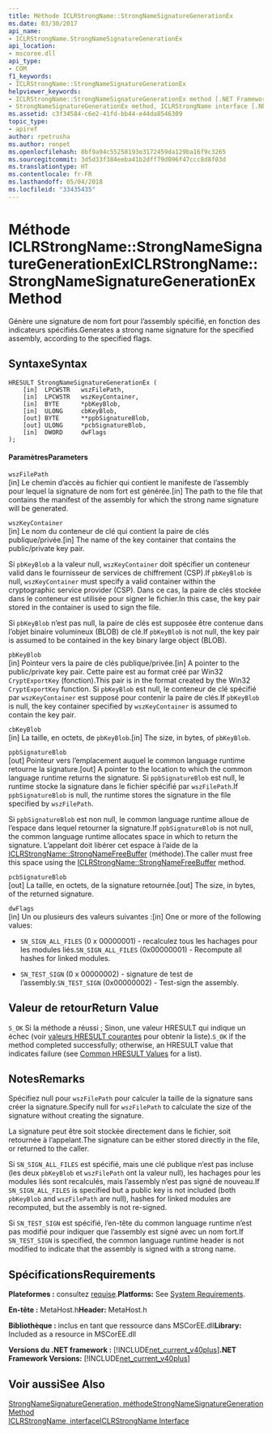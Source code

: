 ```yaml
---
title: Méthode ICLRStrongName::StrongNameSignatureGenerationEx
ms.date: 03/30/2017
api_name:
- ICLRStrongName.StrongNameSignatureGenerationEx
api_location:
- mscoree.dll
api_type:
- COM
f1_keywords:
- ICLRStrongName::StrongNameSignatureGenerationEx
helpviewer_keywords:
- ICLRStrongName::StrongNameSignatureGenerationEx method [.NET Framework hosting]
- StrongNameSignatureGenerationEx method, ICLRStrongName interface [.NET Framework hosting]
ms.assetid: c3f34584-c6e2-41fd-bb44-e44da8546309
topic_type:
- apiref
author: rpetrusha
ms.author: ronpet
ms.openlocfilehash: 8bf9a94c55258193e3172459da129ba16f9c3265
ms.sourcegitcommit: 3d5d33f384eeba41b2dff79d096f47ccc8d8f03d
ms.translationtype: HT
ms.contentlocale: fr-FR
ms.lasthandoff: 05/04/2018
ms.locfileid: "33435435"
---
```

# <a name="iclrstrongnamestrongnamesignaturegenerationex-method"></a><span data-ttu-id="3d243-102">Méthode ICLRStrongName::StrongNameSignatureGenerationEx</span><span class="sxs-lookup"><span data-stu-id="3d243-102">ICLRStrongName::StrongNameSignatureGenerationEx Method</span></span>
<span data-ttu-id="3d243-103">Génère une signature de nom fort pour l’assembly spécifié, en fonction des indicateurs spécifiés.</span><span class="sxs-lookup"><span data-stu-id="3d243-103">Generates a strong name signature for the specified assembly, according to the specified flags.</span></span>  
  
## <a name="syntax"></a><span data-ttu-id="3d243-104">Syntaxe</span><span class="sxs-lookup"><span data-stu-id="3d243-104">Syntax</span></span>  
  
```  
HRESULT StrongNameSignatureGenerationEx (  
    [in]  LPCWSTR   wszFilePath,  
    [in]  LPCWSTR   wszKeyContainer,  
    [in]  BYTE      *pbKeyBlob,  
    [in]  ULONG     cbKeyBlob,  
    [out] BYTE      **ppbSignatureBlob,  
    [out] ULONG     *pcbSignatureBlob,  
    [in]  DWORD     dwFlags  
);  
```  
  
#### <a name="parameters"></a><span data-ttu-id="3d243-105">Paramètres</span><span class="sxs-lookup"><span data-stu-id="3d243-105">Parameters</span></span>  
 `wszFilePath`  
 <span data-ttu-id="3d243-106">[in] Le chemin d’accès au fichier qui contient le manifeste de l’assembly pour lequel la signature de nom fort est générée.</span><span class="sxs-lookup"><span data-stu-id="3d243-106">[in] The path to the file that contains the manifest of the assembly for which the strong name signature will be generated.</span></span>  
  
 `wszKeyContainer`  
 <span data-ttu-id="3d243-107">[in] Le nom du conteneur de clé qui contient la paire de clés publique/privée.</span><span class="sxs-lookup"><span data-stu-id="3d243-107">[in] The name of the key container that contains the public/private key pair.</span></span>  
  
 <span data-ttu-id="3d243-108">Si `pbKeyBlob` a la valeur null, `wszKeyContainer` doit spécifier un conteneur valid dans le fournisseur de services de chiffrement (CSP).</span><span class="sxs-lookup"><span data-stu-id="3d243-108">If `pbKeyBlob` is null, `wszKeyContainer` must specify a valid container within the cryptographic service provider (CSP).</span></span> <span data-ttu-id="3d243-109">Dans ce cas, la paire de clés stockée dans le conteneur est utilisée pour signer le fichier.</span><span class="sxs-lookup"><span data-stu-id="3d243-109">In this case, the key pair stored in the container is used to sign the file.</span></span>  
  
 <span data-ttu-id="3d243-110">Si `pbKeyBlob` n’est pas null, la paire de clés est supposée être contenue dans l’objet binaire volumineux (BLOB) de clé.</span><span class="sxs-lookup"><span data-stu-id="3d243-110">If `pbKeyBlob` is not null, the key pair is assumed to be contained in the key binary large object (BLOB).</span></span>  
  
 `pbKeyBlob`  
 <span data-ttu-id="3d243-111">[in] Pointeur vers la paire de clés publique/privée.</span><span class="sxs-lookup"><span data-stu-id="3d243-111">[in] A pointer to the public/private key pair.</span></span> <span data-ttu-id="3d243-112">Cette paire est au format créé par Win32 `CryptExportKey` (fonction).</span><span class="sxs-lookup"><span data-stu-id="3d243-112">This pair is in the format created by the Win32 `CryptExportKey` function.</span></span> <span data-ttu-id="3d243-113">Si `pbKeyBlob` est null, le conteneur de clé spécifié par `wszKeyContainer` est supposé pour contenir la paire de clés.</span><span class="sxs-lookup"><span data-stu-id="3d243-113">If `pbKeyBlob` is null, the key container specified by `wszKeyContainer` is assumed to contain the key pair.</span></span>  
  
 `cbKeyBlob`  
 <span data-ttu-id="3d243-114">[in] La taille, en octets, de `pbKeyBlob`.</span><span class="sxs-lookup"><span data-stu-id="3d243-114">[in] The size, in bytes, of `pbKeyBlob`.</span></span>  
  
 `ppbSignatureBlob`  
 <span data-ttu-id="3d243-115">[out] Pointeur vers l’emplacement auquel le common language runtime retourne la signature.</span><span class="sxs-lookup"><span data-stu-id="3d243-115">[out] A pointer to the location to which the common language runtime returns the signature.</span></span> <span data-ttu-id="3d243-116">Si `ppbSignatureBlob` est null, le runtime stocke la signature dans le fichier spécifié par `wszFilePath`.</span><span class="sxs-lookup"><span data-stu-id="3d243-116">If `ppbSignatureBlob` is null, the runtime stores the signature in the file specified by `wszFilePath`.</span></span>  
  
 <span data-ttu-id="3d243-117">Si `ppbSignatureBlob` est non null, le common language runtime alloue de l’espace dans lequel retourner la signature.</span><span class="sxs-lookup"><span data-stu-id="3d243-117">If `ppbSignatureBlob` is not null, the common language runtime allocates space in which to return the signature.</span></span> <span data-ttu-id="3d243-118">L’appelant doit libérer cet espace à l’aide de la [ICLRStrongName::StrongNameFreeBuffer](../../../../docs/framework/unmanaged-api/hosting/iclrstrongname-strongnamefreebuffer-method.md) (méthode).</span><span class="sxs-lookup"><span data-stu-id="3d243-118">The caller must free this space using the [ICLRStrongName::StrongNameFreeBuffer](../../../../docs/framework/unmanaged-api/hosting/iclrstrongname-strongnamefreebuffer-method.md) method.</span></span>  
  
 `pcbSignatureBlob`  
 <span data-ttu-id="3d243-119">[out] La taille, en octets, de la signature retournée.</span><span class="sxs-lookup"><span data-stu-id="3d243-119">[out] The size, in bytes, of the returned signature.</span></span>  
  
 `dwFlags`  
 <span data-ttu-id="3d243-120">[in] Un ou plusieurs des valeurs suivantes :</span><span class="sxs-lookup"><span data-stu-id="3d243-120">[in] One or more of the following values:</span></span>  
  
-   <span data-ttu-id="3d243-121">`SN_SIGN_ALL_FILES` (0 x 00000001) - recalculez tous les hachages pour les modules liés.</span><span class="sxs-lookup"><span data-stu-id="3d243-121">`SN_SIGN_ALL_FILES` (0x00000001) - Recompute all hashes for linked modules.</span></span>  
  
-   <span data-ttu-id="3d243-122">`SN_TEST_SIGN` (0 x 00000002) - signature de test de l’assembly.</span><span class="sxs-lookup"><span data-stu-id="3d243-122">`SN_TEST_SIGN` (0x00000002) - Test-sign the assembly.</span></span>  
  
## <a name="return-value"></a><span data-ttu-id="3d243-123">Valeur de retour</span><span class="sxs-lookup"><span data-stu-id="3d243-123">Return Value</span></span>  
 <span data-ttu-id="3d243-124">`S_OK` Si la méthode a réussi ; Sinon, une valeur HRESULT qui indique un échec (voir [valeurs HRESULT courantes](http://go.microsoft.com/fwlink/?LinkId=213878) pour obtenir la liste).</span><span class="sxs-lookup"><span data-stu-id="3d243-124">`S_OK` if the method completed successfully; otherwise, an HRESULT value that indicates failure (see [Common HRESULT Values](http://go.microsoft.com/fwlink/?LinkId=213878) for a list).</span></span>  
  
## <a name="remarks"></a><span data-ttu-id="3d243-125">Notes</span><span class="sxs-lookup"><span data-stu-id="3d243-125">Remarks</span></span>  
 <span data-ttu-id="3d243-126">Spécifiez null pour `wszFilePath` pour calculer la taille de la signature sans créer la signature.</span><span class="sxs-lookup"><span data-stu-id="3d243-126">Specify null for `wszFilePath` to calculate the size of the signature without creating the signature.</span></span>  
  
 <span data-ttu-id="3d243-127">La signature peut être soit stockée directement dans le fichier, soit retournée à l’appelant.</span><span class="sxs-lookup"><span data-stu-id="3d243-127">The signature can be either stored directly in the file, or returned to the caller.</span></span>  
  
 <span data-ttu-id="3d243-128">Si `SN_SIGN_ALL_FILES` est spécifié, mais une clé publique n’est pas incluse (les deux `pbKeyBlob` et `wszFilePath` ont la valeur null), les hachages pour les modules liés sont recalculés, mais l’assembly n’est pas signé de nouveau.</span><span class="sxs-lookup"><span data-stu-id="3d243-128">If `SN_SIGN_ALL_FILES` is specified but a public key is not included (both `pbKeyBlob` and `wszFilePath` are null), hashes for linked modules are recomputed, but the assembly is not re-signed.</span></span>  
  
 <span data-ttu-id="3d243-129">Si `SN_TEST_SIGN` est spécifié, l’en-tête du common language runtime n’est pas modifié pour indiquer que l’assembly est signé avec un nom fort.</span><span class="sxs-lookup"><span data-stu-id="3d243-129">If `SN_TEST_SIGN` is specified, the common language runtime header is not modified to indicate that the assembly is signed with a strong name.</span></span>  
  
## <a name="requirements"></a><span data-ttu-id="3d243-130">Spécifications</span><span class="sxs-lookup"><span data-stu-id="3d243-130">Requirements</span></span>  
 <span data-ttu-id="3d243-131">**Plateformes :** consultez [requise](../../../../docs/framework/get-started/system-requirements.md).</span><span class="sxs-lookup"><span data-stu-id="3d243-131">**Platforms:** See [System Requirements](../../../../docs/framework/get-started/system-requirements.md).</span></span>  
  
 <span data-ttu-id="3d243-132">**En-tête :** MetaHost.h</span><span class="sxs-lookup"><span data-stu-id="3d243-132">**Header:** MetaHost.h</span></span>  
  
 <span data-ttu-id="3d243-133">**Bibliothèque :** inclus en tant que ressource dans MSCorEE.dll</span><span class="sxs-lookup"><span data-stu-id="3d243-133">**Library:** Included as a resource in MSCorEE.dll</span></span>  
  
 <span data-ttu-id="3d243-134">**Versions du .NET framework :** [!INCLUDE[net_current_v40plus](../../../../includes/net-current-v40plus-md.md)]</span><span class="sxs-lookup"><span data-stu-id="3d243-134">**.NET Framework Versions:** [!INCLUDE[net_current_v40plus](../../../../includes/net-current-v40plus-md.md)]</span></span>  
  
## <a name="see-also"></a><span data-ttu-id="3d243-135">Voir aussi</span><span class="sxs-lookup"><span data-stu-id="3d243-135">See Also</span></span>  
 [<span data-ttu-id="3d243-136">StrongNameSignatureGeneration, méthode</span><span class="sxs-lookup"><span data-stu-id="3d243-136">StrongNameSignatureGeneration Method</span></span>](../../../../docs/framework/unmanaged-api/hosting/iclrstrongname-strongnamesignaturegeneration-method.md)  
 [<span data-ttu-id="3d243-137">ICLRStrongName, interface</span><span class="sxs-lookup"><span data-stu-id="3d243-137">ICLRStrongName Interface</span></span>](../../../../docs/framework/unmanaged-api/hosting/iclrstrongname-interface.md)
